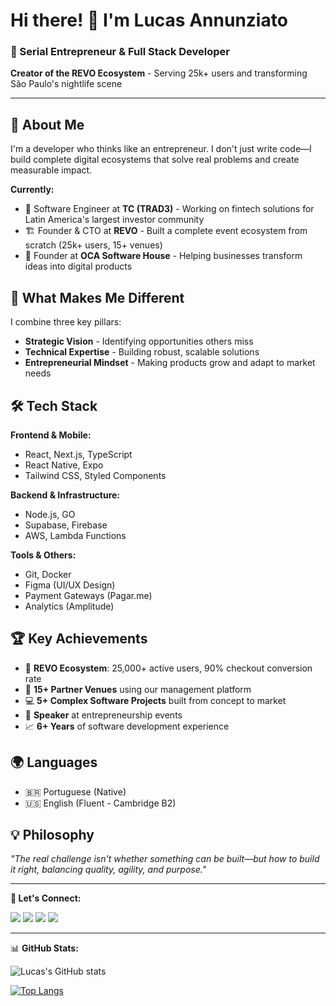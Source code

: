 # Hi there! 👋 I'm Lucas Annunziato

### 🚀 Serial Entrepreneur & Full Stack Developer
**Creator of the REVO Ecosystem** - Serving 25k+ users and transforming São Paulo's nightlife scene

---

## 🎯 About Me

I'm a developer who thinks like an entrepreneur. I don't just write code—I build complete digital ecosystems that solve real problems and create measurable impact.

**Currently:**
- 💼 Software Engineer at **TC (TRAD3)** - Working on fintech solutions for Latin America's largest investor community
- 🏗️ Founder & CTO at **REVO** - Built a complete event ecosystem from scratch (25k+ users, 15+ venues)
- 🏢 Founder at **OCA Software House** - Helping businesses transform ideas into digital products

## 🌟 What Makes Me Different

I combine three key pillars:
- **Strategic Vision** - Identifying opportunities others miss
- **Technical Expertise** - Building robust, scalable solutions
- **Entrepreneurial Mindset** - Making products grow and adapt to market needs

## 🛠️ Tech Stack

**Frontend & Mobile:**
- React, Next.js, TypeScript
- React Native, Expo
- Tailwind CSS, Styled Components

**Backend & Infrastructure:**
- Node.js, GO
- Supabase, Firebase
- AWS, Lambda Functions

**Tools & Others:**
- Git, Docker
- Figma (UI/UX Design)
- Payment Gateways (Pagar.me)
- Analytics (Amplitude)

## 🏆 Key Achievements

- 🎉 **REVO Ecosystem**: 25,000+ active users, 90% checkout conversion rate
- 🏢 **15+ Partner Venues** using our management platform
- 💻 **5+ Complex Software Projects** built from concept to market
- 🎤 **Speaker** at entrepreneurship events
- 📈 **6+ Years** of software development experience

## 🌍 Languages
- 🇧🇷 Portuguese (Native)
- 🇺🇸 English (Fluent - Cambridge B2)

## 💡 Philosophy
*"The real challenge isn't whether something can be built—but how to build it right, balancing quality, agility, and purpose."*

---

**🔗 Let's Connect:**

[<img src="https://img.shields.io/badge/linkedin-%230077B5.svg?&style=for-the-badge&logo=linkedin&logoColor=white" />](https://www.linkedin.com/in/lucasannunziato/) [<img src = "https://img.shields.io/badge/instagram-%23E4405F.svg?&style=for-the-badge&logo=instagram&logoColor=white">](https://www.instagram.com/l_annunziato/) [<img src = "https://img.shields.io/badge/Gmail-D14836?style=for-the-badge&logo=gmail&logoColor=white">](mailto:lucassouzaannunziato@gmail.com) [<img src="https://img.shields.io/badge/Portfolio-000000?style=for-the-badge&logo=About.me&logoColor=white">](https://lucasannunziato.com)

---

📊 **GitHub Stats:**

![Lucas's GitHub stats](https://github-readme-stats.vercel.app/api?username=Luc2000&show_icons=true&theme=dark)

[![Top Langs](https://github-readme-stats.vercel.app/api/top-langs/?username=Luc2000&layout=compact&theme=dark)](https://github.com/anuraghazra/github-readme-stats)

